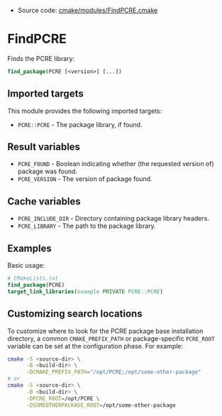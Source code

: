 <!-- This is auto-generated file. -->
* Source code: [cmake/modules/FindPCRE.cmake](https://github.com/petk/php-build-system/blob/master/cmake/cmake/modules/FindPCRE.cmake)

# FindPCRE

Finds the PCRE library:

```cmake
find_package(PCRE [<version>] [...])
```

## Imported targets

This module provides the following imported targets:

* `PCRE::PCRE` - The package library, if found.

## Result variables

* `PCRE_FOUND` - Boolean indicating whether (the requested version of) package
  was found.
* `PCRE_VERSION` - The version of package found.

## Cache variables

* `PCRE_INCLUDE_DIR` - Directory containing package library headers.
* `PCRE_LIBRARY` - The path to the package library.

## Examples

Basic usage:

```cmake
# CMakeLists.txt
find_package(PCRE)
target_link_libraries(example PRIVATE PCRE::PCRE)
```

## Customizing search locations

To customize where to look for the PCRE package base
installation directory, a common `CMAKE_PREFIX_PATH` or
package-specific `PCRE_ROOT` variable can be set at
the configuration phase. For example:

```sh
cmake -S <source-dir> \
      -B <build-dir> \
      -DCMAKE_PREFIX_PATH="/opt/PCRE;/opt/some-other-package"
# or
cmake -S <source-dir> \
      -B <build-dir> \
      -DPCRE_ROOT=/opt/PCRE \
      -DSOMEOTHERPACKAGE_ROOT=/opt/some-other-package
```
